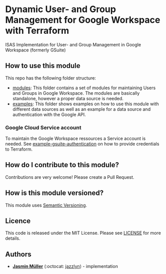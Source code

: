 # Dynamic User- and Group Management for Google Workspace with Terraform
ISAS Implementation for User- and Group Management in Google Workspace (formerly GSuite)


## How to use this module

This repo has the following folder structure:
* [modules](modules/): This folder contains a set of modules for maintaining Users and Groups in Google Workspace. The modules are basically standalone, however a proper data source is needed.
* [examples](examples/): This folder shows examples on how to use this module with different data sources as well as an example for a data source and authentication with the Google API.

### Google Cloud Service account

To maintain the Google Workspace ressources a Service account is needed. See [example-gsuite-authentication](examples/example-gsuite-authentication) on how to provide credentials to Terraform.

## How do I contribute to this module?

Contributions are very welcome! Please create a Pull Request.

## How is this module versioned?

This module uses [Semantic Versioning](http://semver.org/).

## Licence

This code is released under the MIT License. Please see [LICENSE](LICENSE) for more details.

## Authors

* **[Jasmin Müller](mailto:jasmin.mueller@strg.at)** (:octocat: [jazzlyn](https://github.com/jazzlyn)) - implementation
